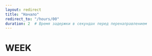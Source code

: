 ```yaml
---
layout: redirect
title: "Начало"
redirect_to: "/hours/00"
duration: 2  # Время задержки в секундах перед перенаправлением
---
```


<!-- Содержимое страницы -->
<div class="centered-content">
    <h1>WEEK</h1>
</div>
